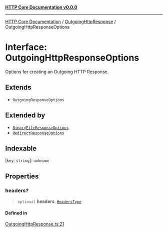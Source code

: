 [**HTTP Core Documentation v0.0.0**](../../README.md)

***

[HTTP Core Documentation](../../modules.md) / [OutgoingHttpResponse](../README.md) / OutgoingHttpResponseOptions

# Interface: OutgoingHttpResponseOptions

Options for creating an Outgoing HTTP Response.

## Extends

- `OutgoingResponseOptions`

## Extended by

- [`BinaryFileResponseOptions`](../../BinaryFileResponse/interfaces/BinaryFileResponseOptions.md)
- [`RedirectResponseOptions`](../../RedirectResponse/interfaces/RedirectResponseOptions.md)

## Indexable

 \[`key`: `string`\]: `unknown`

## Properties

### headers?

> `optional` **headers**: [`HeadersType`](../../declarations/type-aliases/HeadersType.md)

#### Defined in

[OutgoingHttpResponse.ts:21](https://github.com/stonemjs/http-core/blob/89981cacc9858cf786fba9df03b328b6b56a5b75/src/OutgoingHttpResponse.ts#L21)
